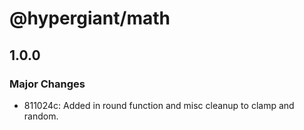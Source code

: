 # @hypergiant/math

## 1.0.0

### Major Changes

- 811024c: Added in round function and misc cleanup to clamp and random.
